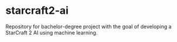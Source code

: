# starcraft2-ai
Repository for bachelor-degree project with the goal of developing a StarCraft 2 AI using machine learning.
